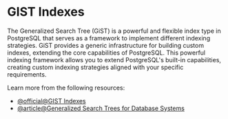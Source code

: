 # GIST Indexes

The Generalized Search Tree (GiST) is a powerful and flexible index type in PostgreSQL that serves as a framework to implement different indexing strategies. GiST provides a generic infrastructure for building custom indexes, extending the core capabilities of PostgreSQL. This powerful indexing framework allows you to extend PostgreSQL's built-in capabilities, creating custom indexing strategies aligned with your specific requirements.

Learn more from the following resources:

- [@official@GIST Indexes](https://www.postgresql.org/docs/8.1/gist.html)
- [@article@Generalized Search Trees for Database Systems](https://www.vldb.org/conf/1995/P562.PDF)